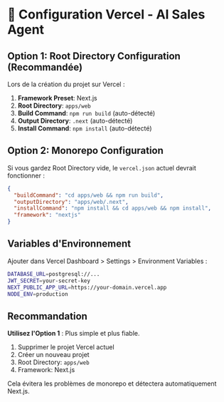 # 🚀 Configuration Vercel - AI Sales Agent

## Option 1: Root Directory Configuration (Recommandée)

Lors de la création du projet sur Vercel :

1. **Framework Preset**: Next.js
2. **Root Directory**: `apps/web`
3. **Build Command**: `npm run build` (auto-détecté)
4. **Output Directory**: `.next` (auto-détecté)
5. **Install Command**: `npm install` (auto-détecté)

## Option 2: Monorepo Configuration

Si vous gardez Root Directory vide, le `vercel.json` actuel devrait fonctionner :

```json
{
  "buildCommand": "cd apps/web && npm run build",
  "outputDirectory": "apps/web/.next", 
  "installCommand": "npm install && cd apps/web && npm install",
  "framework": "nextjs"
}
```

## Variables d'Environnement

Ajouter dans Vercel Dashboard > Settings > Environment Variables :

```bash
DATABASE_URL=postgresql://...
JWT_SECRET=your-secret-key
NEXT_PUBLIC_APP_URL=https://your-domain.vercel.app
NODE_ENV=production
```

## Recommandation

**Utilisez l'Option 1** : Plus simple et plus fiable.
1. Supprimer le projet Vercel actuel
2. Créer un nouveau projet 
3. Root Directory: `apps/web`
4. Framework: Next.js

Cela évitera les problèmes de monorepo et détectera automatiquement Next.js.